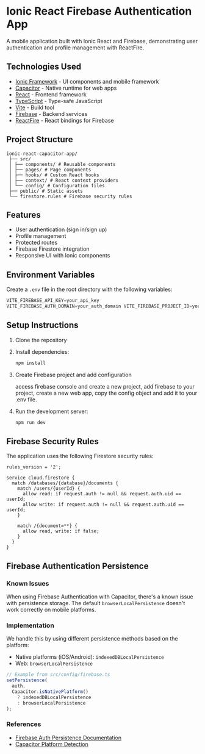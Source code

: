 # Ionic React Firebase Authentication App

A mobile application built with Ionic React and Firebase, demonstrating user authentication and profile management with ReactFire.

## Technologies Used

- [Ionic Framework](https://ionicframework.com/docs/react) - UI components and mobile framework
- [Capacitor](https://ionicframework.com/docs/capacitor) - Native runtime for web apps
- [React](https://reactjs.org/) - Frontend framework
- [TypeScript](https://www.typescriptlang.org/) - Type-safe JavaScript
- [Vite](https://vitejs.dev/) - Build tool
- [Firebase](https://firebase.google.com/docs) - Backend services
- [ReactFire](https://firebaseopensource.com/projects/firebaseextended/reactfire/) - React bindings for Firebase

## Project Structure

```
ionic-react-capacitor-app/
 ├── src/
 │ ├── components/ # Reusable components
 │ ├── pages/ # Page components
 │ ├── hooks/ # Custom React hooks
 │ ├── context/ # React context providers
 │ └── config/ # Configuration files
 ├── public/ # Static assets
 └── firestore.rules # Firebase security rules

```

## Features

- User authentication (sign in/sign up)
- Profile management
- Protected routes
- Firebase Firestore integration
- Responsive UI with Ionic components

## Environment Variables

Create a `.env` file in the root directory with the following variables:

```javascript
VITE_FIREBASE_API_KEY=your_api_key
VITE_FIREBASE_AUTH_DOMAIN=your_auth_domain VITE_FIREBASE_PROJECT_ID=your_project_id VITE_FIREBASE_STORAGE_BUCKET=your_storage_bucket VITE_FIREBASE_MESSAGING_SENDER_ID=your_messaging_sender_id VITE_FIREBASE_APP_ID=your_app_id
```

## Setup Instructions

1. Clone the repository
2. Install dependencies:

   ```bash
   npm install
   ```

3. Create Firebase project and add configuration

   access firebase console and create a new project, add firebase to your project, create a new web app, copy the config object and add it to your .env file.

4. Run the development server:

   ```bash
   npm run dev
   ```

## Firebase Security Rules

The application uses the following Firestore security rules:

```
rules_version = '2';

service cloud.firestore {
  match /databases/{database}/documents {
    match /users/{userId} {
      allow read: if request.auth != null && request.auth.uid == userId;
      allow write: if request.auth != null && request.auth.uid == userId;
    }

    match /{document=**} {
      allow read, write: if false;
    }
  }
}
```

## Firebase Authentication Persistence

### Known Issues

When using Firebase Authentication with Capacitor, there's a known issue with persistence storage. The default `browserLocalPersistence` doesn't work correctly on mobile platforms.

### Implementation

We handle this by using different persistence methods based on the platform:

- Native platforms (iOS/Android): `indexedDBLocalPersistence`
- Web: `browserLocalPersistence`

```typescript
// Example from src/config/firebase.ts
setPersistence(
  auth,
  Capacitor.isNativePlatform()
    ? indexedDBLocalPersistence
    : browserLocalPersistence
);
```

### References

- [Firebase Auth Persistence Documentation](https://firebase.google.com/docs/auth/web/persistence)
- [Capacitor Platform Detection](https://capacitorjs.com/docs/apis/platform)
